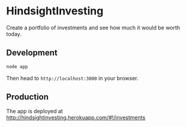 HindsightInvesting
============

Create a portfolio of investments and see how much it would be worth today.

## Development

```bash
node app
```

Then head to `http://localhost:3000` in your browser.

## Production

The app is deployed at http://hindsightinvesting.herokuapp.com/#!/investments
